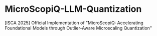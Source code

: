 # MicroScopiQ-LLM-Quantization
[ISCA 2025] Official Implementation of "MicroScopiQ: Accelerating Foundational Models through Outlier-Aware Microscaling Quantization"
